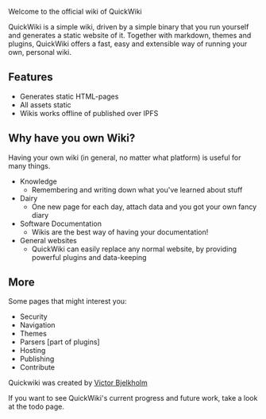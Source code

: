 Welcome to the official wiki of QuickWiki

QuickWiki is a simple wiki, driven by a simple binary that you run yourself
and generates a static website of it. Together with markdown, themes and plugins,
QuickWiki offers a fast, easy and extensible way of running your own, personal wiki.

## Features

* Generates static HTML-pages
* All assets static
* Wikis works offline of published over IPFS

## Why have you own Wiki?

Having your own wiki (in general, no matter what platform) is useful for many things.

* Knowledge
	* Remembering and writing down what you've learned about stuff
* Dairy 
	* One new page for each day, attach data and you got your own fancy diary
* Software Documentation
	* Wikis are the best way of having your documentation!
* General websites 
	* QuickWiki can easily replace any normal website, by providing
	powerful plugins and data-keeping


## More

Some pages that might interest you:

* Security
* Navigation
* Themes
* Parsers [part of plugins]
* Hosting
* Publishing
* Contribute

Quickwiki was created by [Victor Bjelkholm](../victor-bjelkholm)

If you want to see QuickWiki's current progress and future work, take a look at
the todo page.
